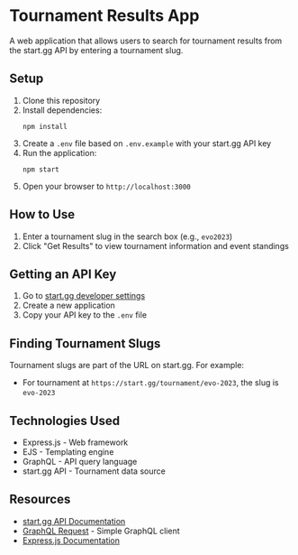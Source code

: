 # Tournament Results App

A web application that allows users to search for tournament results from the start.gg API by entering a tournament slug.

## Setup

1. Clone this repository
2. Install dependencies:
   ```
   npm install
   ```
3. Create a `.env` file based on `.env.example` with your start.gg API key
4. Run the application:
   ```
   npm start
   ```
5. Open your browser to `http://localhost:3000`

## How to Use

1. Enter a tournament slug in the search box (e.g., `evo2023`)
2. Click "Get Results" to view tournament information and event standings

## Getting an API Key

1. Go to [start.gg developer settings](https://start.gg/admin/profile/developer)
2. Create a new application
3. Copy your API key to the `.env` file

## Finding Tournament Slugs

Tournament slugs are part of the URL on start.gg. For example:
- For tournament at `https://start.gg/tournament/evo-2023`, the slug is `evo-2023`

## Technologies Used

- Express.js - Web framework
- EJS - Templating engine
- GraphQL - API query language
- start.gg API - Tournament data source

## Resources

- [start.gg API Documentation](https://developer.start.gg/docs/intro/)
- [GraphQL Request](https://github.com/prisma-labs/graphql-request) - Simple GraphQL client
- [Express.js Documentation](https://expressjs.com/)